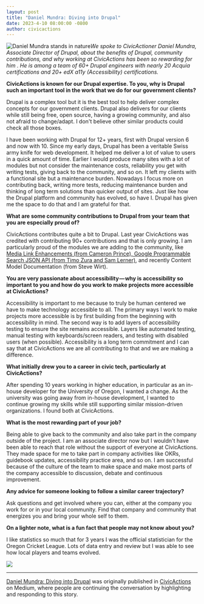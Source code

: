 ```yaml
---
layout: post
title: "Daniel Mundra: Diving into Drupal"
date: 2023-4-10 08:00:00 -0800
author: civicactions
---
```

![Daniel Mundra stands in nature](https://cdn-images-1.medium.com/max/1024/1*9vNRg9HsEJ03hxflXvPxJw.jpeg)*We spoke to CivicActioner Daniel Mundra, Associate Director of Drupal, about the benefits of Drupal, community contributions, and why working at CivicActions has been so rewarding for him . He is among a team of 60+ Drupal engineers with nearly 20 Acquia certifications and 20+ edX a11y (Accessibility) certifications.*

**CivicActions is known for our Drupal expertise. To you, why is Drupal such an important tool in the work that we do for our government clients?**

Drupal is a complex tool but it is the best tool to help deliver complex concepts for our government clients. Drupal also delivers for our clients while still being free, open source, having a growing community, and also not afraid to change/adapt. I don't believe other similar products could check all those boxes.

I have been working with Drupal for 12+ years, first with Drupal version 6 and now with 10. Since my early days, Drupal has been a veritable Swiss army knife for web development. It helped me deliver a lot of value to users in a quick amount of time. Earlier I would produce many sites with a lot of modules but not consider the maintenance costs, reliability you get with writing tests, giving back to the community, and so on. It left my clients with a functional site but a maintenance burden. Nowadays I focus more on contributing back, writing more tests, reducing maintenance burden and thinking of long term solutions than quicker output of sites. Just like how the Drupal platform and community has evolved, so have I. Drupal has given me the space to do that and I am grateful for that.

**What are some community contributions to Drupal from your team that you are especially proud of?**

CivicActions contributes quite a bit to Drupal. Last year CivicActions was credited with contributing 90+ contributions and that is only growing. I am particularly proud of the modules we are adding to the community, like [Media Link Enhancements (from Cameron Prince), Google Programmable Search JSON API (from Timo Zura and Sam Lerner)](https://medium.com/civicactions/improving-centers-for-medicare-and-medicaid-services-cms-through-drupal-contributions-adb4f91f6095), and recently Content Model Documentation (from Steve Wirt).

**You are very passionate about accessibility — why is accessibility so important to you and how do you work to make projects more accessible at CivicActions?**

Accessibility is important to me because to truly be human centered we have to make technology accessible to all. The primary ways I work to make projects more accessible is by first building from the beginning with accessibility in mind. The second way is to add layers of accessibility testing to ensure the site remains accessible. Layers like automated testing, manual testing with keyboards/screen readers, and testing with disabled users (when possible). Accessibility is a long term commitment and I can say that at CivicActions we are all contributing to that and we are making a difference.

**What initially drew you to a career in civic tech, particularly at CivicActions?**

After spending 10 years working in higher education, in particular as an in-house developer for the University of Oregon, I wanted a change. As the university was going away from in-house development, I wanted to continue growing my skills while still supporting similar mission-driven organizations. I found both at CivicActions.

**What is the most rewarding part of your job?**

Being able to give back to the community and also take part in the company outside of the project. I am an associate director now but I wouldn't have been able to reach that role without the support of everyone at CivicActions. They made space for me to take part in company activities like OKRs, guidebook updates, accessibility practice area, and so on. I am successful because of the culture of the team to make space and make most parts of the company accessible to discussion, debate and continuous improvement.

**Any advice for someone looking to follow a similar career trajectory?**

Ask questions and get involved where you can, either at the company you work for or in your local community. Find that company and community that energizes you and bring your whole self to them.

**On a lighter note, what is a fun fact that people may not know about you?**

I like statistics so much that for 3 years I was the official statistician for the Oregon Cricket League. Lots of data entry and review but I was able to see how local players and teams evolved.

![](https://medium.com/_/stat?event=post.clientViewed&referrerSource=full_rss&postId=4a63bf99996b)

---

[Daniel Mundra: Diving into Drupal](https://medium.com/civicactions/daniel-mundra-diving-into-drupal-4a63bf99996b) was originally published in [CivicActions](https://medium.com/civicactions) on Medium, where people are continuing the conversation by highlighting and responding to this story.

